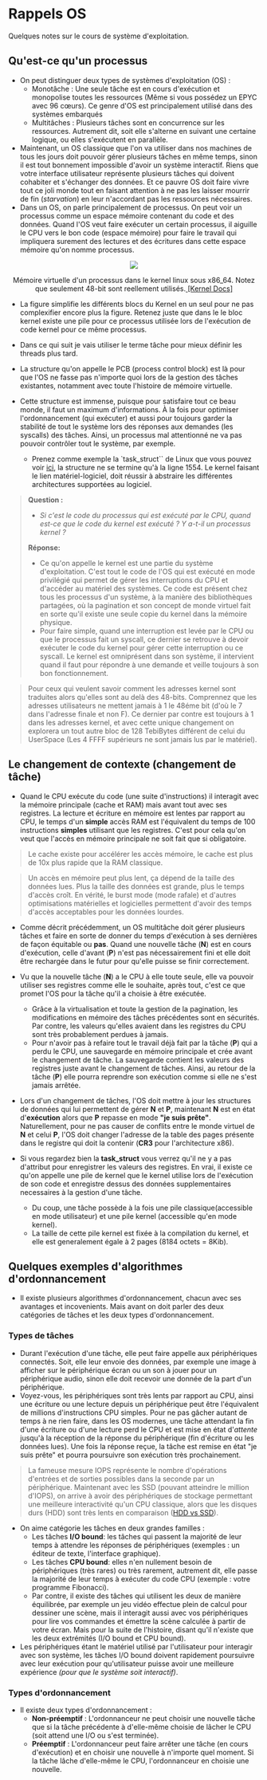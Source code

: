 # Rappels OS

Quelques notes sur le cours de système d'exploitation.

## Qu'est-ce qu'un processus 

- On peut distinguer deux types de systèmes d'exploitation (OS) :
    - Monotâche : Une seule tâche est en cours d'exécution et monopolise toutes les ressources (Même si vous possédez un EPYC avec 96 cœurs). Ce genre d'OS est principalement utilisé dans des systèmes embarqués
    - Multitâches : Plusieurs tâches sont en concurrence sur les ressources. Autrement dit, soit elle s'alterne en suivant une certaine logique, ou elles s'exécutent en parallèle. 
- Maintenant, un OS classique que l'on va utiliser dans nos machines de tous les jours doit pouvoir gérer plusieurs tâches en même temps, sinon il est tout bonnement impossible d'avoir un système interactif. Riens que votre interface utilisateur représente plusieurs tâches qui doivent cohabiter et s'échanger des données. Et ce pauvre OS doit faire vivre tout ce joli monde tout en faisant attention à ne pas les laisser mourrir de fin (*starvation*) en leur n'accordant pas les ressources nécessaires.
- Dans un OS, on parle principalement de processus. On peut voir un processus comme un espace mémoire contenant du code et des données. Quand l'OS veut faire exécuter un certain processus, il aiguille le CPU vers le bon code (espace mémoire) pour faire le travail qui impliquera surement des lectures et des écritures dans cette espace mémoire qu'on nomme processus.

<center><div class="figure-container">
<figure class="figure-2"> 
<img src="./_static/images/Virtual-Memory.png"/>
</figure>
<figcaption>Mémoire virtuelle d'un processus dans le kernel linux sous x86_64. Notez que seulement 48-bit sont reellement utilisés.<a href="https://www.kernel.org/doc/html/v5.8/x86/x86_64/mm.html?highlight=memory%20layout"> [Kernel Docs]</a></figcaption>
</div></center>


- La figure simplifie les différents blocs du Kernel en un seul pour ne pas complexifier encore plus la figure. Retenez juste que dans le le bloc kernel existe une pile pour ce processus utilisée lors de l'exécution de code  kernel pour ce même processus.

- Dans ce qui suit je vais utiliser le terme tâche pour mieux définir les threads plus tard.
- La structure qu'on appelle le PCB (process control block) est là pour que l'OS ne fasse pas n'importe quoi lors de la gestion des tâches existantes, notamment avec toute l'histoire de mémoire virtuelle.
- Cette structure est immense, puisque pour satisfaire tout ce beau monde, il faut un maximum d'informations. À la fois pour optimiser l'ordonnancement (qui exécuter) et aussi pour toujours garder la stabilité de tout le système lors des réponses aux demandes (les syscalls) des tâches. Ainsi, un processus mal attentionné ne va pas pouvoir contrôler tout le système, par exemple.
  - Prenez comme exemple la `task_struct`` de Linux que vous pouvez voir [ici](https://elixir.bootlin.com/linux/latest/source/include/linux/sched.h#L743), la structure ne se termine qu'à la ligne 1554. Le kernel faisant le lien matériel-logiciel, doit réussir à abstraire les différentes architectures supportées au logiciel.


> **Question :** 
> - *Si c'est le code du processus qui est exécuté par le CPU, quand est-ce que le code du kernel est exécuté ? Y a-t-il un processus kernel ?*
> 
> **Réponse:** 
> - Ce qu'on appelle le kernel est une partie du système d'exploitation. C'est tout le code de l'OS qui est exécuté en mode privilégié qui permet de gérer les interruptions du CPU et d'accéder au matériel des systèmes. Ce code est présent chez tous les processus d'un système, à la manière des bibliothèques partagées, où la pagination et son concept de monde virtuel fait en sorte qu'il existe une seule copie du kernel dans la mémoire physique.
> - Pour faire simple, quand une interruption est levée par le CPU ou que le processus fait un syscall, ce dernier se retrouve à devoir exécuter le code du kernel pour gérer cette interruption ou ce syscall. Le kernel est omniprésent dans son système, il intervient quand il faut pour répondre à une demande et veille toujours à son bon fonctionnement.

> Pour ceux qui veulent savoir comment les adresses kernel sont traduites alors qu'elles sont au delà des 48-bits. Comprennez que les adresses utilisateurs ne mettent jamais à 1 le 48éme bit (d'où le 7 dans l'adresse finale et non F). Ce dernier par contre est toujours à 1 dans les adresses kernel, et avec cette unique changement on explorera un tout autre bloc de 128 TebiBytes différent de celui du UserSpace (Les 4 FFFF supérieurs ne sont jamais lus par le matériel). 

## Le changement de contexte (changement de tâche)

- Quand le CPU exécute du code (une suite d'instructions) il interagit avec la mémoire principale (cache et RAM) mais avant tout avec ses registres. La lecture et écriture en mémoire est lentes par rapport au CPU, le temps d'un **simple** accès RAM est l'équivalent du temps de 100 instructions **simples** utilisant que les registres. C'est pour cela qu'on veut que l'accès en mémoire principale ne soit fait que si obligatoire.

> Le cache existe pour accélérer les accès mémoire, le cache est plus de 10x plus rapide que la RAM classique.

> Un accès en mémoire peut plus lent, ça dépend de la taille des données lues. Plus la taille des données est grande, plus le temps d'accès croît. En vérité, le burst mode (mode rafale) et d'autres optimisations matérielles et logicielles permettent d'avoir des temps d'accès acceptables pour les données lourdes.

- Comme décrit précédemment, un OS multitâche doit gérer plusieurs tâches et faire en sorte de donner du temps d'exécution à ses dernières de façon équitable ou **pas**. Quand une nouvelle tâche (**N**) est en cours d'exécution, celle d'avant (**P**) n'est pas nécessairement fini et elle doit être rechargée dans le futur pour qu'elle puisse se finir correctement.
- Vu que la nouvelle tâche (**N**) a le CPU à elle toute seule, elle va pouvoir utiliser ses registres comme elle le souhaite, après tout, c'est ce que promet l'OS pour la tâche qu'il a choisie à être exécutée.
  - Grâce à la virtualisation et toute la gestion de la pagination, les modifications en mémoire des tâches précédentes sont en sécurités. Par contre, les valeurs qu'elles avaient dans les registres du CPU sont très probablement perdues à jamais.
  - Pour n'avoir pas à refaire tout le travail déjà fait par la tâche (**P**) qui a perdu le CPU, une sauvegarde en mémoire principale et crée avant le changement de tâche. La sauvegarde contient les valeurs des registres juste avant le changement de tâches. Ainsi, au retour de la tâche (**P**) elle pourra reprendre son exécution comme si elle ne s'est jamais arrêtée.

- Lors d'un changement de tâches, l'OS doit mettre à jour les structures de données qui lui permettent de gérer **N** et **P**, maintenant **N** est en état d'**exécution** alors que **P** repasse en mode **"je suis prête"**. Naturellement, pour ne pas causer de conflits entre le monde virtuel de **N** et celui **P**, l'OS doit changer l'adresse de la table des pages présente dans le registre qui doit la contenir (**CR3** pour l'architecture x86).
- Si vous regardez bien la **task_struct** vous  verrez qu'il ne y a pas d'attribut pour enregistrer les valeurs des registres. En vrai, il existe ce qu'on appelle une pile de kernel que le kernel utilise lors de l'exécution de son code et enregistre dessus des données supplementaires necessaires à la gestion d'une tâche. 
  - Du coup, une tâche possède à la fois une pile classique(accessible en mode utilisateur) et une pile kernel (accessible qu'en mode kernel).
  - La taille de cette pile kernel est fixée à la compilation du kernel, et elle est generalement égale à 2 pages (8184 octets = 8Kib).

## Quelques exemples d'algorithmes d'ordonnancement
- Il existe plusieurs algorithmes d'ordonnancement, chacun avec ses avantages et incovenients. Mais avant on doit parler des deux catégories de tâches et les deux types d'ordonnancement.

### Types de tâches
- Durant l'exécution d'une tâche, elle peut faire appelle aux périphériques connectés. Soit, elle leur envoie des données, par exemple une image à afficher sur le périphérique écran ou un son à jouer pour un périphérique audio, sinon elle doit recevoir une donnée de la part d'un périphérique.
- Voyez-vous, les périphériques sont très lents par rapport au CPU, ainsi une écriture ou une lecture depuis un périphérique peut être l'équivalent de millions d'instructions CPU simples. Pour ne pas gâcher autant de temps à ne rien faire, dans les OS modernes, une tâche attendant la fin d'une écriture ou d'une lecture perd le CPU et est mise en état d'*attente* jusqu'à la réception de la réponse du périphérique (fin d'écriture ou les données lues). Une fois la réponse reçue, la tâche est remise en état "je suis prête" et pourra poursuivre son exécution très prochainement.
> La fameuse mesure IOPS représente le nombre d'opérations d'entrées et de sorties possibles dans la seconde par un périphérique. Maintenant avec les SSD (pouvant atteindre le million d'IOPS), on arrive à avoir des périphériques de stockage permettant une meilleure interactivité qu'un CPU classique, alors que les disques durs (HDD) sont très lents en comparaison ([HDD vs SSD](https://www.wikiwand.com/en/IOPS)).
- On aime catégorie les tâches en deux grandes familles : 
  - Les tâches **I/O bound**: les tâches qui passent la majorité de leur temps à attendre les réponses de périphériques (exemples : un éditeur de texte, l'interface graphique). 
  - Les tâches **CPU bound**: elles n'en nullement besoin de périphériques (très rares) ou très rarement, autrement dit, elle passe la majorité de leur temps à exécuter du code CPU (exemple : votre programme Fibonacci).
  - Par contre, il existe des tâches qui utilisent les deux de manière équilibrée, par exemple un jeu vidéo effectue plein de calcul pour dessiner une scène, mais il interagit aussi avec vos périphériques pour lire vos commandes et émettre la scène calculée à partir de votre écran. Mais pour la suite de l'histoire, disant qu'il n'existe que les deux extrémités (I/O bound et CPU bound).
- Les périphériques étant le matériel utilisé par l'utilisateur pour interagir avec son système, les tâches I/O bound doivent rapidement poursuivre avec leur exécution pour qu'utilisateur puisse avoir une meilleure expérience *(pour que le système soit interactif)*.

### Types d'ordonnancement
- Il existe deux types d'ordonnancement : 
  - **Non-préemptif** : L'ordonnanceur ne peut choisir une nouvelle tâche que si la tâche précédente à d'elle-même choisie de lâcher le CPU (soit attend une I/O ou s'est terminée). 
  - **Préemptif** : L'ordonnanceur peut faire arrêter une tâche (en cours d'exécution) et en choisir une nouvelle à n'importe quel moment. Si la tâche lâche d'elle-même le CPU, l'ordonnanceur en choisie une nouvelle.

<!-- 
## Algorithmes d'ordonnancement
> Prochainement


## Processus dans linux

Chaque process a un pére.

## Deadlock
- Même ordre -> pas de deadlock

## Inode
Toujours même taille.
L'indirection : un bloc contenant une liste de numéro bloc. -->